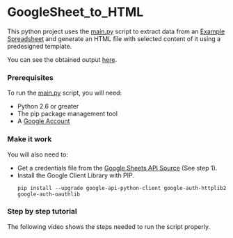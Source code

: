 # GoogleSheet_to_HTML
This python project uses the <a href="https://github.com/ronaldff96/GoogleSheet_to_HTML/blob/main/main.py" target="_blank">main.py</a> script to extract data from an <a href="https://docs.google.com/spreadsheets/d/1BxiMVs0XRA5nFMdKvBdBZjgmUUqptlbs74OgvE2upms" target="_blank">Example Spreadsheet</a> and generate an HTML file with selected content of it using a predesigned template.

You can see the obtained output [here](https://ronaldff.com/python/GoogleSheet_to_HTML/Output "here"). 

### Prerequisites

To run the <a href="https://github.com/ronaldff96/GoogleSheet_to_HTML/blob/main/main.py" target="_blank">main.py</a> script, you will need:

- Python 2.6 or greater
- The pip package management tool
- A <a href="https://www.google.com/account/about/" target="_blank">Google Account</a>

### Make it work
You will also need to:
- Get a credentials file from the <a href="https://developers.google.com/sheets/api/quickstart/python#step_1_turn_on_the" target="_blank">Google Sheets API Source</a> (See step 1).
- Install the Google Client Library with PIP.
	```shell
	pip install --upgrade google-api-python-client google-auth-httplib2 google-auth-oauthlib

### Step by step tutorial
The following video shows the steps needed to run the script properly.
